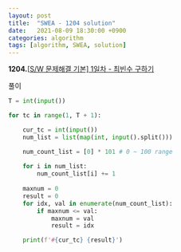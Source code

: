```yaml
---
layout: post
title:  "SWEA - 1204 solution"
date:   2021-08-09 18:30:00 +0900
categories: algorithm
tags: [algorithm, SWEA, solution]
---
```

**1204.**[[S/W 문제해결 기본\] 1일차 - 최빈수 구하기](https://swexpertacademy.com/main/code/problem/problemDetail.do?problemLevel=2&contestProbId=AV13zo1KAAACFAYh&categoryId=AV13zo1KAAACFAYh&categoryType=CODE&problemTitle=&orderBy=FIRST_REG_DATETIME&selectCodeLang=PYTHON&select-1=2&pageSize=10&pageIndex=3)

풀이

```python
T = int(input())

for tc in range(1, T + 1): 

    cur_tc = int(input())
    num_list = list(map(int, input().split()))

    num_count_list = [0] * 101 # 0 ~ 100 range
    
    for i in num_list:
        num_count_list[i] += 1
    
    maxnum = 0
    result = 0
    for idx, val in enumerate(num_count_list):
        if maxnum <= val:
            maxnum = val
            result = idx

    print(f'#{cur_tc} {result}')
```

